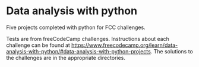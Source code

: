 # Data analysis with python

Five projects completed with python for FCC challenges.

Tests are from freeCodeCamp challenges. Instructions about each challenge can be found at https://www.freecodecamp.org/learn/data-analysis-with-python/#data-analysis-with-python-projects. The solutions to the challenges are in the appropriate directories.
